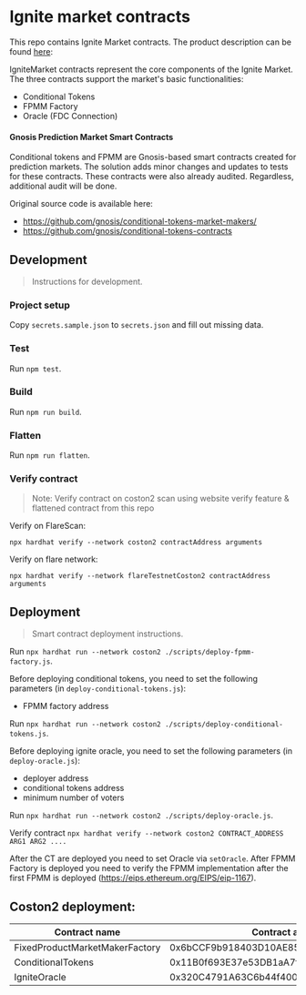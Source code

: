 # Ignite market contracts

This repo contains Ignite Market contracts. The product description can be found [here](ProductDescription.md):

IgniteMarket contracts represent the core components of the Ignite Market. The three contracts support the market's basic functionalities:

- Conditional Tokens
- FPMM Factory
- Oracle (FDC Connection)

#### Gnosis Prediction Market Smart Contracts

Conditional tokens and FPMM are Gnosis-based smart contracts created for prediction markets. The solution adds minor changes and updates to tests for these contracts. These contracts were also already audited. Regardless, additional audit will be done.

Original source code is available here:

- https://github.com/gnosis/conditional-tokens-market-makers/
- https://github.com/gnosis/conditional-tokens-contracts

## Development

> Instructions for development.

### Project setup

Copy `secrets.sample.json` to `secrets.json` and fill out missing data.

### Test

Run `npm test`.

### Build

Run `npm run build`.

### Flatten

Run `npm run flatten`.

### Verify contract

> Note: Verify contract on coston2 scan using website verify feature & flattened contract from this repo

Verify on FlareScan:

```
npx hardhat verify --network coston2 contractAddress arguments
```

Verify on flare network:

```
npx hardhat verify --network flareTestnetCoston2 contractAddress arguments
```

## Deployment

> Smart contract deployment instructions.

Run `npx hardhat run --network coston2 ./scripts/deploy-fpmm-factory.js`.

Before deploying conditional tokens, you need to set the following parameters (in `deploy-conditional-tokens.js`):

- FPMM factory address

Run `npx hardhat run --network coston2 ./scripts/deploy-conditional-tokens.js`.

Before deploying ignite oracle, you need to set the following parameters (in `deploy-oracle.js`):

- deployer address
- conditional tokens address
- minimum number of voters

Run `npx hardhat run --network coston2 ./scripts/deploy-oracle.js`.

Verify contract `npx hardhat verify --network coston2 CONTRACT_ADDRESS ARG1 ARG2 ....`


After the CT are deployed you need to set Oracle via `setOracle`.
After FPMM Factory is deployed you need to verify the FPMM implementation after the first FPMM is deployed (https://eips.ethereum.org/EIPS/eip-1167).

## Coston2 deployment:
| Contract name                  | Contract address                           |
| ------------------------------ | ------------------------------------------ |
| FixedProductMarketMakerFactory | 0x6bCCF9b918403D10AE8530FEcBeeBabcf57A0479 |
| ConditionalTokens              | 0x11B0f693E37e53DB1aA7f89ab8E360deD3468F30 |
| IgniteOracle                   | 0x320C4791A63C6b44f40010F9e54Af80fEe6F25Ce |
